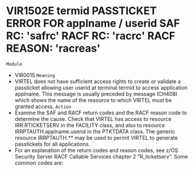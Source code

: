 # VIR1502E termid PASSTICKET ERROR FOR applname / userid SAF RC: 'safrc' RACF RC: 'racrc' RACF REASON: 'racreas'
`Module`
- VIR0015
`Meaning`
- VIRTEL does not have sufficient access rights to create or validate a passticket allowing user userid at terminal termid to access application applname. This message is usually preceded by message ICH408I which shows the name of the resource to which VIRTEL must be granted access.
`Action`
- Examine the SAF and RACF return codes and the RACF reason code to determine the cause. Check that VIRTEL has access to resource IRR.RTICKETSERV in the FACILITY class, and also to resource IRRPTAUTH.applname.userid in the PTKTDATA class. The generic resource IRRPTAUTH.** may be used to permit VIRTEL to generate passtickets for all applications.
- For an explanation of the return codes and reason codes, see z/OS Security Server RACF Callable Services chapter 2 “R_ticketserv”. Some common codes are:
